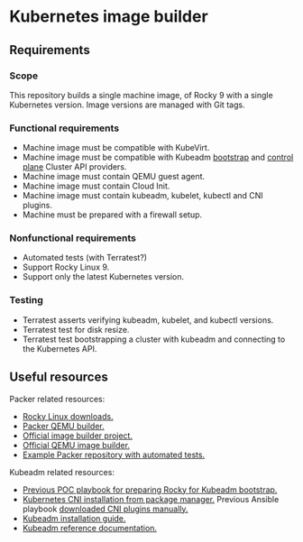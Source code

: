 # Kubernetes image builder

## Requirements

### Scope

This repository builds a single machine image, of Rocky 9 with a single Kubernetes version.
Image versions are managed with Git tags.

### Functional requirements

- Machine image must be compatible with KubeVirt.
- Machine image must be compatible with Kubeadm [bootstrap](https://github.com/kubernetes-sigs/cluster-api/tree/main/bootstrap/kubeadm) and [control plane](https://github.com/kubernetes-sigs/cluster-api/tree/main/controlplane/kubeadm) Cluster API providers.
- Machine image must contain QEMU guest agent.
- Machine image must contain Cloud Init.
- Machine image must contain kubeadm, kubelet, kubectl and CNI plugins.
- Machine must be prepared with a firewall setup.

### Nonfunctional requirements

- Automated tests (with Terratest?)
- Support Rocky Linux 9.
- Support only the latest Kubernetes version.

### Testing

- Terratest asserts verifying kubeadm, kubelet, and kubectl versions.
- Terratest test for disk resize.
- Terratest test bootstrapping a cluster with kubeadm and connecting to the Kubernetes API.

## Useful resources

Packer related resources:

- [Rocky Linux downloads.](https://rockylinux.org/download)
- [Packer QEMU builder.](https://developer.hashicorp.com/packer/integrations/hashicorp/qemu/latest/components/builder/qemu)
- [Official image builder project.](https://github.com/kubernetes-sigs/image-builder)
- [Official QEMU image builder.](https://github.com/kubernetes-sigs/image-builder/tree/main/images/capi/packer/qemu)
- [Example Packer repository with automated tests.](https://git.houseofkummer.com/homelab/devops/packer-alpine)

Kubeadm related resources:

- [Previous POC playbook for preparing Rocky for Kubeadm bootstrap.](https://git.houseofkummer.com/Lior/terraform-libvirt/-/blob/b7241fe100e6f6e5981ce13948d471b83d5325f3/playbook/main.yml)
- [Kubernetes CNI installation from package manager.](https://github.com/kubernetes-sigs/image-builder/blob/main/images/capi/ansible/roles/kubernetes/tasks/redhat.yml#L34) Previous Ansible playbook [downloaded CNI plugins manually.](https://git.houseofkummer.com/Lior/terraform-libvirt/-/blob/b7241fe100e6f6e5981ce13948d471b83d5325f3/playbook/main.yml#L85-102)
- [Kubeadm installation guide.](https://kubernetes.io/docs/setup/production-environment/tools/kubeadm/install-kubeadm/)
- [Kubeadm reference documentation.](https://kubernetes.io/docs/reference/setup-tools/kubeadm/)
